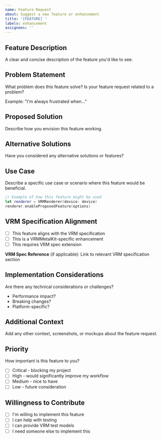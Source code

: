 ```yaml
---
name: Feature Request
about: Suggest a new feature or enhancement
title: '[FEATURE] '
labels: enhancement
assignees: ''
---
```


## Feature Description

A clear and concise description of the feature you'd like to see.

## Problem Statement

What problem does this feature solve? Is your feature request related to a problem?

Example: "I'm always frustrated when..."

## Proposed Solution

Describe how you envision this feature working.

## Alternative Solutions

Have you considered any alternative solutions or features?

## Use Case

Describe a specific use case or scenario where this feature would be beneficial.

```swift
// Example of how this feature might be used
let renderer = VRMRenderer(device: device)
renderer.enableProposedFeature(options)
```

## VRM Specification Alignment

- [ ] This feature aligns with the VRM specification
- [ ] This is a VRMMetalKit-specific enhancement
- [ ] This requires VRM spec extension

**VRM Spec Reference** (if applicable):
Link to relevant VRM specification section

## Implementation Considerations

Are there any technical considerations or challenges?

- Performance impact?
- Breaking changes?
- Platform-specific?

## Additional Context

Add any other context, screenshots, or mockups about the feature request.

## Priority

How important is this feature to you?

- [ ] Critical - blocking my project
- [ ] High - would significantly improve my workflow
- [ ] Medium - nice to have
- [ ] Low - future consideration

## Willingness to Contribute

- [ ] I'm willing to implement this feature
- [ ] I can help with testing
- [ ] I can provide VRM test models
- [ ] I need someone else to implement this
